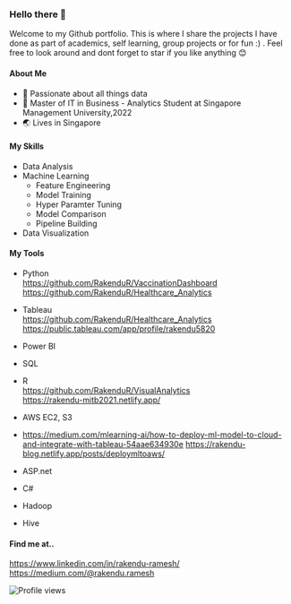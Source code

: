 ### Hello there 👋

<!--
**RakenduR/RakenduR** is a ✨ _special_ ✨ repository because its `README.md` (this file) appears on your GitHub profile.

Here are some ideas to get you started:

- 🔭 I’m currently working on ...
- 🌱 I’m currently learning ...
- 👯 I’m looking to collaborate on ...
- 🤔 I’m looking for help with ...
- 💬 Ask me about ...
- 📫 How to reach me: ...
- 😄 Pronouns: ...
- ⚡ Fun fact: ...
-->

Welcome to my Github portfolio. This is where I share the projects I have done as part of academics, self learning, group projects or for fun :) . Feel free to look around and dont forget to star if you like anything 😊

#### About Me

- 🔭 Passionate about all things data
- 🌱 Master of IT in Business - Analytics Student at Singapore Management University,2022
- 🌏 Lives in Singapore 

#### My Skills
* Data Analysis
* Machine Learning
  * Feature Engineering
  * Model Training
  * Hyper Paramter Tuning
  * Model Comparison
  * Pipeline Building
* Data Visualization


#### My Tools
* Python <br/>
  https://github.com/RakenduR/VaccinationDashboard<br/>
  https://github.com/RakenduR/Healthcare_Analytics
  
* Tableau<br/>
  https://github.com/RakenduR/Healthcare_Analytics<br/>
  https://public.tableau.com/app/profile/rakendu5820
  
* Power BI

* SQL

* R<br/>
  https://github.com/RakenduR/VisualAnalytics<br/>
  https://rakendu-mitb2021.netlify.app/
  
* AWS EC2, S3<br/>
* https://medium.com/mlearning-ai/how-to-deploy-ml-model-to-cloud-and-integrate-with-tableau-54aae634930e
  https://rakendu-blog.netlify.app/posts/deploymltoaws/
  
* ASP.net

* C#

* Hadoop

* Hive

#### Find me at..
https://www.linkedin.com/in/rakendu-ramesh/<br/>
https://medium.com/@rakendu.ramesh


![Profile views](https://gpvc.arturio.dev/RakenduR)

